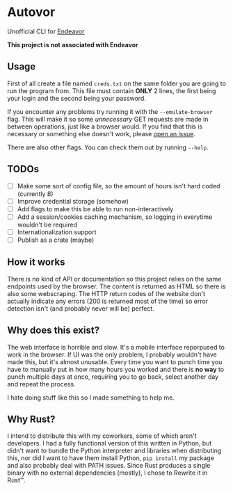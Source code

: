 # Autovor

Unofficial CLI for [Endeavor](https://www.endeavor.net.br/horas)

**This project is not associated with Endeavor**

## Usage

First of all create a file named `creds.txt` on the same folder you are going to run the program from. This file must contain **ONLY** 2 lines, the first being your login and the second being your password.

If you encounter any problems try running it with the `--emulate-browser` flag. This will make it so some _unnecessary_ GET requests are made in between operations, just like a browser would. If you find that this is necessary or something else doesn't work, please [open an issue](https://github.com/thomasqueirozb/autovor/issues).

There are also other flags. You can check them out by running `--help`.

## TODOs

- [ ] Make some sort of config file, so the amount of hours isn't hard coded (currently 8)
- [ ] Improve credential storage (somehow)
- [ ] Add flags to make this be able to run non-interactively
- [ ] Add a session/cookies caching mechanism, so logging in everytime wouldn't be required
- [ ] Internationalization support
- [ ] Publish as a crate (maybe)

## How it works

There is no kind of API or documentation so this project relies on the same endpoints used by the browser.
The content is returned as HTML so there is also some webscraping.
The HTTP return codes of the website don't actually indicate any errors (200 is returned most of the time) so error detection isn't (and probably never will be) perfect.

## Why does this exist?

The web interface is horrible and slow. It's a mobile interface reporpused to work in the browser. If UI was the only problem, I probably wouldn't have made this, but it's almost unusable. Every time you want to punch time you have to manually put in how many hours you worked and there is **no way** to punch multiple days at once, requiring you to go back, select another day and repeat the process.

I hate doing stuff like this so I made something to help me.

## Why Rust?

I intend to distribute this with my coworkers, some of which aren't developers. I had a fully functional version of this written in Python, but didn't want to bundle the Python interpreter and libraries when distributing this, nor did I want to have them install Python, `pip install` my package and also probably deal with PATH issues. Since Rust produces a single binary with no external dependencies (mostly), I chose to Rewrite it in Rust™.

